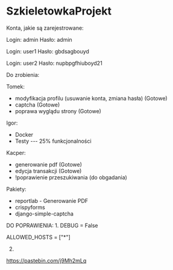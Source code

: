 # SzkieletowkaProjekt

Konta, jakie są zarejestrowane:

Login: admin
Hasło: admin

Login: user1
Hasło: gbdsagbouyd

Login: user2
Hasło: nupbpgfhiuboyd21


Do zrobienia:

Tomek:
- modyfikacja profilu (usuwanie konta, zmiana hasła) (Gotowe)
- captcha (Gotowe)
- poprawa wyglądu strony (Gotowe)

Igor:
- Docker
- Testy --- 25% funkcjonalności

Kacper:
- generowanie pdf (Gotowe)
- edycja transakcji (Gotowe)
- !poprawienie przeszukiwania (do obgadania)

Pakiety:
- reportlab - Generowanie PDF
- crispyforms
- django-simple-captcha

DO POPRAWIENIA:
1.
DEBUG = False

ALLOWED_HOSTS = ["*"]


2.
https://pastebin.com/j9Mh2mLq
